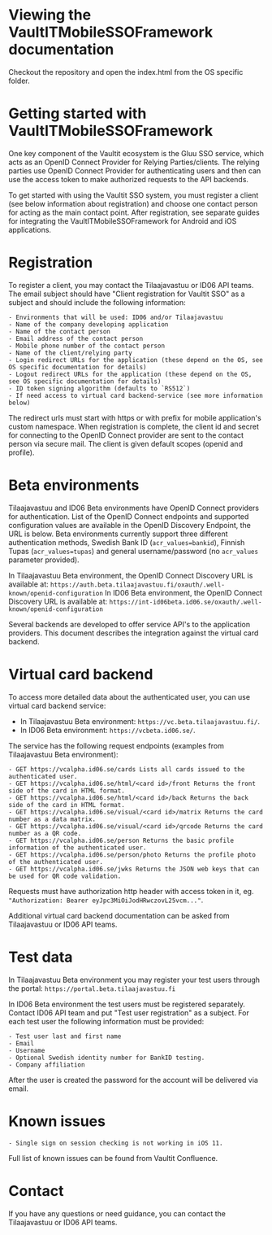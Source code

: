# Viewing the VaultITMobileSSOFramework documentation

Checkout the repository and open the index.html from the OS specific folder.

# Getting started with VaultITMobileSSOFramework

One key component of the Vaultit ecosystem is the Gluu SSO service, which acts as an OpenID Connect Provider for Relying Parties/clients. The relying parties use OpenID Connect Provider for authenticating users and then can use the access token to make authorized requests to the API backends.

To get started with using the Vaultit SSO system, you must register a client (see below information about registration) and choose one contact person for acting as the main contact point. After registration, see separate guides for integrating the VaultITMobileSSOFramework for Android and iOS applications.

# Registration

To register a client, you may contact the Tilaajavastuu or ID06 API teams. The email subject should have "Client registration for Vaultit SSO" as a subject and should include the following information:

    - Environments that will be used: ID06 and/or Tilaajavastuu
    - Name of the company developing application
    - Name of the contact person
    - Email address of the contact person
    - Mobile phone number of the contact person
    - Name of the client/relying party
    - Login redirect URLs for the application (these depend on the OS, see OS specific documentation for details)
    - Logout redirect URLs for the application (these depend on the OS, see OS specific documentation for details)
    - ID token signing algorithm (defaults to `RS512`)
    - If need access to virtual card backend-service (see more information below)
    
The redirect urls must start with https or with prefix for mobile application's custom namespace. When registration is complete, the client id and secret for connecting to the OpenID Connect provider are sent to the contact person via secure mail. The client is given default scopes (openid and profile).

# Beta environments

Tilaajavastuu and ID06 Beta environments have OpenID Connect providers for authentication. List of the OpenID Connect endpoints and supported configuration values are available in the OpenID Discovery Endpoint, the URL is below. Beta environments currently support three different authentication methods, Swedish Bank ID (`acr_values=bankid`), Finnish Tupas (`acr_values=tupas`) and general username/password (no `acr_values` parameter provided).

In Tilaajavastuu Beta environment, the OpenID Connect Discovery URL is available at: `https://auth.beta.tilaajavastuu.fi/oxauth/.well-known/openid-configuration`
In ID06 Beta environment, the OpenID Connect Discovery URL is available at: `https://int-id06beta.id06.se/oxauth/.well-known/openid-configuration`

Several backends are developed to offer service API's to the application providers. This document describes the integration against the virtual card backend.

# Virtual card backend

To access more detailed data about the authenticated user, you can use virtual card backend service: 

* In Tilaajavastuu Beta environment: `https://vc.beta.tilaajavastuu.fi/`.
* In ID06 Beta environment: `https://vcbeta.id06.se/`.

The service has the following request endpoints (examples from Tilaajavastuu Beta environment):
  
    - GET https://vcalpha.id06.se/cards Lists all cards issued to the authenticated user.
    - GET https://vcalpha.id06.se/html/<card id>/front Returns the front side of the card in HTML format.
    - GET https://vcalpha.id06.se/html/<card id>/back Returns the back side of the card in HTML format.
    - GET https://vcalpha.id06.se/visual/<card id>/matrix Returns the card number as a data matrix.
    - GET https://vcalpha.id06.se/visual/<card id>/qrcode Returns the card number as a QR code.
    - GET https://vcalpha.id06.se/person Returns the basic profile information of the authenticated user.
    - GET https://vcalpha.id06.se/person/photo Returns the profile photo of the authenticated user.
    - GET https://vcalpha.id06.se/jwks Returns the JSON web keys that can be used for QR code validation.
    
Requests must have authorization http header with access token in it, eg. `"Authorization: Bearer eyJpc3MiOiJodHRwczovL25vcm..."`.

Additional virtual card backend documentation can be asked from Tilaajavastuu or ID06 API teams.

# Test data 

In Tilaajavastuu Beta environment you may register your test users through the portal: `https://portal.beta.tilaajavastuu.fi`

In ID06 Beta environment the test users must be registered separately. Contact ID06 API team and put "Test user registration" as a subject. For each test user the following information must be provided:
  
    - Test user last and first name
    - Email
    - Username
    - Optional Swedish identity number for BankID testing.
    - Company affiliation
    
After the user is created the password for the account will be delivered via email.

# Known issues

    - Single sign on session checking is not working in iOS 11.

Full list of known issues can be found from Vaultit Confluence.

# Contact
If you have any questions or need guidance, you can contact the Tilaajavastuu or ID06 API teams.


